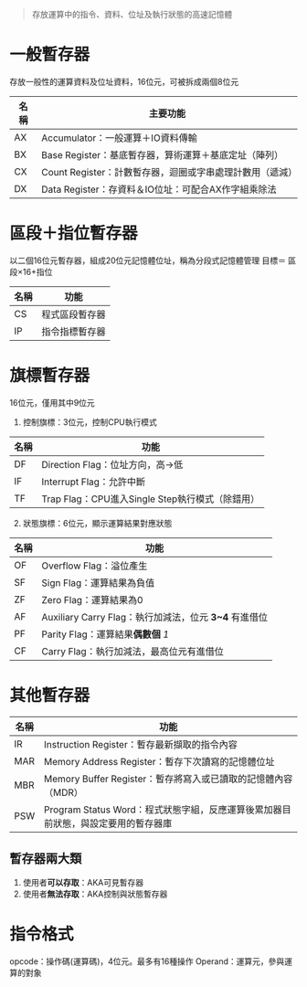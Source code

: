 >存放運算中的指令、資料、位址及執行狀態的高速記憶體

<p></p>  

# 一般暫存器
存放一般性的運算資料及位址資料，16位元，可被拆成兩個8位元

| 名稱	|	主要功能 |
|-----|------|
|AX|Accumulator：一般運算＋IO資料傳輸|
|BX|Base Register：基底暫存器，算術運算＋基底定址（陣列）|
|CX|Count Register：計數暫存器，迴圈或字串處理計數用（遞減）|
|DX|Data Register：存資料＆IO位址：可配合AX作字組乘除法|

# 區段＋指位暫存器
以二個16位元暫存器，組成20位元記憶體位址，稱為分段式記憶體管理
目標＝ 區段×16+指位

|名稱|功能|
|---|---|
|CS|程式區段暫存器|
|IP|指令指標暫存器|

# 旗標暫存器
16位元，僅用其中9位元
1. 控制旗標：3位元，控制CPU執行模式

|名稱|功能|
|---|---|
|DF|Direction Flag：位址方向，高→低|
|IF|Interrupt Flag：允許中斷|
|TF|Trap Flag：CPU進入Single Step執行模式（除錯用）|

2. 狀態旗標：6位元，顯示運算結果對應狀態

|名稱|功能|
|---|---|
|OF|Overflow Flag：溢位產生|
|SF|Sign Flag：運算結果為負值|
|ZF|Zero Flag：運算結果為0|
|AF|Auxiliary Carry Flag：執行加減法，位元 **3~4** 有進借位|
|PF|Parity Flag：運算結果**偶數個** *1*|
|CF|Carry Flag：執行加減法，最高位元有進借位|

# 其他暫存器
|名稱|功能|
|---|---|
|IR|Instruction Register：暫存最新擷取的指令內容|
|MAR|Memory Address Register：暫存下次讀寫的記憶體位址|
|MBR|Memory Buffer Register：暫存將寫入或已讀取的記憶體內容（MDR）|
|PSW|Program Status Word：程式狀態字組，反應運算後累加器目前狀態，與設定要用的暫存器庫|

## 暫存器兩大類
1. 使用者**可以存取**：AKA可見暫存器
2. 使用者**無法存取**：AKA控制與狀態暫存器

# 指令格式
opcode：操作碼(運算碼)，4位元。最多有16種操作
Operand：運算元，參與運算的對象